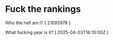 # Fuck the rankings

Who the hell am I?
{ 21093978 }

What fucking year is it?
[ 2025-04-03T16:10:00Z ]

